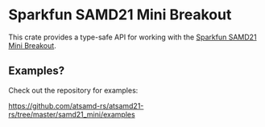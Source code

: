 # Sparkfun SAMD21 Mini Breakout

This crate provides a type-safe API for working with the [Sparkfun SAMD21 Mini Breakout](https://www.sparkfun.com/products/13664).

## Examples?

Check out the repository for examples:

https://github.com/atsamd-rs/atsamd21-rs/tree/master/samd21_mini/examples
